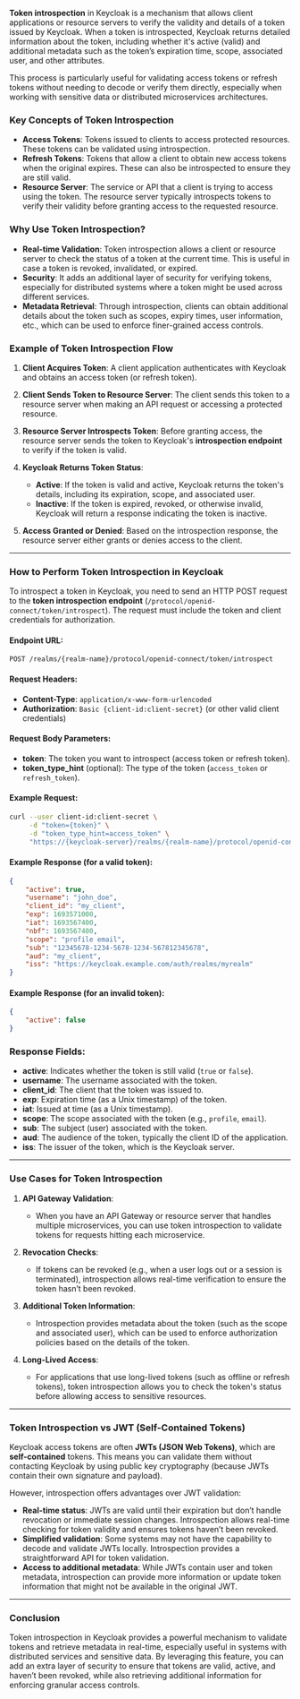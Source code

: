 **Token introspection** in Keycloak is a mechanism that allows client applications or resource servers to verify the validity and details of a token issued by Keycloak. When a token is introspected, Keycloak returns detailed information about the token, including whether it's active (valid) and additional metadata such as the token’s expiration time, scope, associated user, and other attributes.

This process is particularly useful for validating access tokens or refresh tokens without needing to decode or verify them directly, especially when working with sensitive data or distributed microservices architectures.

### Key Concepts of Token Introspection

- **Access Tokens**: Tokens issued to clients to access protected resources. These tokens can be validated using introspection.
- **Refresh Tokens**: Tokens that allow a client to obtain new access tokens when the original expires. These can also be introspected to ensure they are still valid.
- **Resource Server**: The service or API that a client is trying to access using the token. The resource server typically introspects tokens to verify their validity before granting access to the requested resource.

### Why Use Token Introspection?

- **Real-time Validation**: Token introspection allows a client or resource server to check the status of a token at the current time. This is useful in case a token is revoked, invalidated, or expired.
- **Security**: It adds an additional layer of security for verifying tokens, especially for distributed systems where a token might be used across different services.
- **Metadata Retrieval**: Through introspection, clients can obtain additional details about the token such as scopes, expiry times, user information, etc., which can be used to enforce finer-grained access controls.

### Example of Token Introspection Flow

1. **Client Acquires Token**: A client application authenticates with Keycloak and obtains an access token (or refresh token).

2. **Client Sends Token to Resource Server**: The client sends this token to a resource server when making an API request or accessing a protected resource.

3. **Resource Server Introspects Token**: Before granting access, the resource server sends the token to Keycloak's **introspection endpoint** to verify if the token is valid.

4. **Keycloak Returns Token Status**:
    - **Active**: If the token is valid and active, Keycloak returns the token's details, including its expiration, scope, and associated user.
    - **Inactive**: If the token is expired, revoked, or otherwise invalid, Keycloak will return a response indicating the token is inactive.

5. **Access Granted or Denied**: Based on the introspection response, the resource server either grants or denies access to the client.

---

### How to Perform Token Introspection in Keycloak

To introspect a token in Keycloak, you need to send an HTTP POST request to the **token introspection endpoint** (`/protocol/openid-connect/token/introspect`). The request must include the token and client credentials for authorization.

#### Endpoint URL:
```
POST /realms/{realm-name}/protocol/openid-connect/token/introspect
```

#### Request Headers:
- **Content-Type**: `application/x-www-form-urlencoded`
- **Authorization**: `Basic {client-id:client-secret}` (or other valid client credentials)

#### Request Body Parameters:
- **token**: The token you want to introspect (access token or refresh token).
- **token_type_hint** (optional): The type of the token (`access_token` or `refresh_token`).

#### Example Request:
```bash
curl --user client-id:client-secret \
     -d "token={token}" \
     -d "token_type_hint=access_token" \
     "https://{keycloak-server}/realms/{realm-name}/protocol/openid-connect/token/introspect"
```

#### Example Response (for a valid token):
```json
{
    "active": true,
    "username": "john_doe",
    "client_id": "my_client",
    "exp": 1693571000,
    "iat": 1693567400,
    "nbf": 1693567400,
    "scope": "profile email",
    "sub": "12345678-1234-5678-1234-567812345678",
    "aud": "my_client",
    "iss": "https://keycloak.example.com/auth/realms/myrealm"
}
```

#### Example Response (for an invalid token):
```json
{
    "active": false
}
```

### Response Fields:

- **active**: Indicates whether the token is still valid (`true` or `false`).
- **username**: The username associated with the token.
- **client_id**: The client that the token was issued to.
- **exp**: Expiration time (as a Unix timestamp) of the token.
- **iat**: Issued at time (as a Unix timestamp).
- **scope**: The scope associated with the token (e.g., `profile`, `email`).
- **sub**: The subject (user) associated with the token.
- **aud**: The audience of the token, typically the client ID of the application.
- **iss**: The issuer of the token, which is the Keycloak server.

---

### Use Cases for Token Introspection

1. **API Gateway Validation**:
    - When you have an API Gateway or resource server that handles multiple microservices, you can use token introspection to validate tokens for requests hitting each microservice.

2. **Revocation Checks**:
    - If tokens can be revoked (e.g., when a user logs out or a session is terminated), introspection allows real-time verification to ensure the token hasn’t been revoked.

3. **Additional Token Information**:
    - Introspection provides metadata about the token (such as the scope and associated user), which can be used to enforce authorization policies based on the details of the token.

4. **Long-Lived Access**:
    - For applications that use long-lived tokens (such as offline or refresh tokens), token introspection allows you to check the token's status before allowing access to sensitive resources.

---

### Token Introspection vs JWT (Self-Contained Tokens)

Keycloak access tokens are often **JWTs (JSON Web Tokens)**, which are **self-contained** tokens. This means you can validate them without contacting Keycloak by using public key cryptography (because JWTs contain their own signature and payload).

However, introspection offers advantages over JWT validation:

- **Real-time status**: JWTs are valid until their expiration but don’t handle revocation or immediate session changes. Introspection allows real-time checking for token validity and ensures tokens haven’t been revoked.
- **Simplified validation**: Some systems may not have the capability to decode and validate JWTs locally. Introspection provides a straightforward API for token validation.
- **Access to additional metadata**: While JWTs contain user and token metadata, introspection can provide more information or update token information that might not be available in the original JWT.

---

### Conclusion

Token introspection in Keycloak provides a powerful mechanism to validate tokens and retrieve metadata in real-time, especially useful in systems with distributed services and sensitive data. By leveraging this feature, you can add an extra layer of security to ensure that tokens are valid, active, and haven’t been revoked, while also retrieving additional information for enforcing granular access controls.